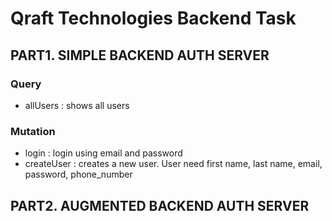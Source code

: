 # Qraft Technologies Backend Task
## PART1. SIMPLE BACKEND AUTH SERVER
### Query
- allUsers : shows all users

### Mutation
- login : login using email and password
- createUser : creates a new user. User need first name, last name, email, password, phone_number

## PART2. AUGMENTED BACKEND AUTH SERVER
